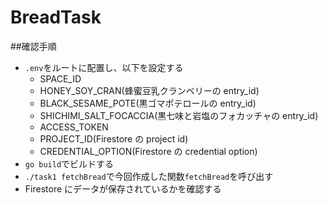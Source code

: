 # BreadTask

##確認手順

- `.env`をルートに配置し、以下を設定する
  - SPACE_ID
  - HONEY_SOY_CRAN(蜂蜜豆乳クランベリーの entry_id)
  - BLACK_SESAME_POTE(黒ゴマポテロールの entry_id)
  - SHICHIMI_SALT_FOCACCIA(黒七味と岩塩のフォカッチャの entry_id)
  - ACCESS_TOKEN
  - PROJECT_ID(Firestore の project id)
  - CREDENTIAL_OPTION(Firestore の credential option)
- `go build`でビルドする
- `./task1 fetchBread`で今回作成した関数`fetchBread`を呼び出す
- Firestore にデータが保存されているかを確認する
